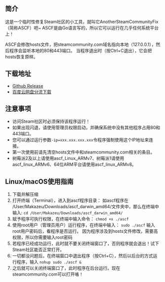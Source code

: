 ## 简介
这是一个临时性修复Steam社区的小工具，就叫它AnotherSteamCommunityFix（简称ASCF）吧~
ASCF是由Go语言写的，所以它可以运行在几乎任何系统平台上！

ASCF会修改hosts文件，把steamcommunity.com域名指向本地（127.0.0.1），然后程序会监听本地的80和443端口。
当程序退出时（按Ctrl+C退出），它会把hosts恢复原样。

## 下载地址
* [Github Release](https://github.com/zyfworks/AnotherSteamCommunityFix/releases)
* [百度云网盘分流下载](https://pan.baidu.com/s/1nvBW8qP)

## 注意事项
* 访问Steam社区时必须保持该程序运行！
* 如果出现闪退，请使用管理员权限启动，并确保系统中没有其他程序占用80和443端口。
* 您可以通过运行参数`-ip=xxx.xxx.xxx.xxx`令程序强制使用这个IP地址来连接。
* 第一次使用前请先清空hosts文件中和steamcommunity.com相关的条目。
* 树莓派2及以上请使用ascf_Linux_ARMv7、树莓派1请使用ascf_linux_ARMv6、64位ARM平台请使用ascf_linux_ARMv8。

## Linux/macOS使用指南
1. 下载并解压缩
2. 打开终端（Terminal），进入到ascf程序目录：
   如ascf程序在 /User/Makazeu/Downloads/ascf_darwin_amd64/文件夹中，那么在终端中输入:
   ```cd /User/Makazeu/Downloads/ascf_darwin_amd64/```
3. 赋予程序可执行权限，在终端中输入命令：
   ```chmod +x ./ascf```
4. 使用root用户（管理员用户）运行程序，在终端中输入：
   ```sudo ./ascf```
   输入root用户密码后，看程序是否运行。
   因为程序涉及到hosts文件修改，需要高权限，所以你需要输入root密码
5. 若程序已经成功运行，此时就不要关闭终端窗口了，否则程序就会退出！试下Steam社区能否正常打开。
6. 一切都没问题后，在终端窗口中退出程序（按Ctrl+C），然后以后台的方式运行程序，输入
   ```nohup sudo ./ascf &```
7. 之后就可以关闭终端窗口了，此时程序在后台运行。现在steamcommunity.com可以打开咯！
